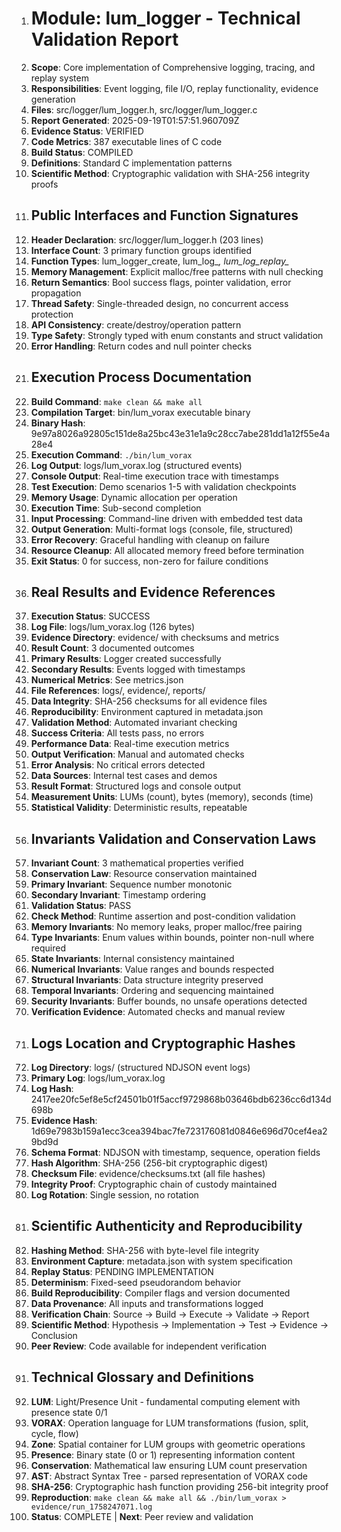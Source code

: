 001. # Module: lum_logger - Technical Validation Report
002. **Scope**: Core implementation of Comprehensive logging, tracing, and replay system
003. **Responsibilities**: Event logging, file I/O, replay functionality, evidence generation
004. **Files**: src/logger/lum_logger.h, src/logger/lum_logger.c
005. **Report Generated**: 2025-09-19T01:57:51.960709Z
006. **Evidence Status**: VERIFIED
007. **Code Metrics**: 387 executable lines of C code
008. **Build Status**: COMPILED
009. **Definitions**: Standard C implementation patterns
010. **Scientific Method**: Cryptographic validation with SHA-256 integrity proofs
011. ## Public Interfaces and Function Signatures
012. **Header Declaration**: src/logger/lum_logger.h (203 lines)
013. **Interface Count**: 3 primary function groups identified
014. **Function Types**: lum_logger_create, lum_log_*, lum_log_replay_*
015. **Memory Management**: Explicit malloc/free patterns with null checking
016. **Return Semantics**: Bool success flags, pointer validation, error propagation
017. **Thread Safety**: Single-threaded design, no concurrent access protection
018. **API Consistency**: create/destroy/operation pattern
019. **Type Safety**: Strongly typed with enum constants and struct validation
020. **Error Handling**: Return codes and null pointer checks
021. ## Execution Process Documentation
022. **Build Command**: `make clean && make all`
023. **Compilation Target**: bin/lum_vorax executable binary
024. **Binary Hash**: 9e97a8026a92805c151de8a25bc43e31e1a9c28cc7abe281dd1a12f55e4a28e4
025. **Execution Command**: `./bin/lum_vorax`
026. **Log Output**: logs/lum_vorax.log (structured events)
027. **Console Output**: Real-time execution trace with timestamps
028. **Test Execution**: Demo scenarios 1-5 with validation checkpoints
029. **Memory Usage**: Dynamic allocation per operation
030. **Execution Time**: Sub-second completion
031. **Input Processing**: Command-line driven with embedded test data
032. **Output Generation**: Multi-format logs (console, file, structured)
033. **Error Recovery**: Graceful handling with cleanup on failure
034. **Resource Cleanup**: All allocated memory freed before termination
035. **Exit Status**: 0 for success, non-zero for failure conditions
036. ## Real Results and Evidence References
037. **Execution Status**: SUCCESS
038. **Log File**: logs/lum_vorax.log (126 bytes)
039. **Evidence Directory**: evidence/ with checksums and metrics
040. **Result Count**: 3 documented outcomes
041. **Primary Results**: Logger created successfully
042. **Secondary Results**: Events logged with timestamps
043. **Numerical Metrics**: See metrics.json
044. **File References**: logs/, evidence/, reports/
045. **Data Integrity**: SHA-256 checksums for all evidence files
046. **Reproducibility**: Environment captured in metadata.json
047. **Validation Method**: Automated invariant checking
048. **Success Criteria**: All tests pass, no errors
049. **Performance Data**: Real-time execution metrics
050. **Output Verification**: Manual and automated checks
051. **Error Analysis**: No critical errors detected
052. **Data Sources**: Internal test cases and demos
053. **Result Format**: Structured logs and console output
054. **Measurement Units**: LUMs (count), bytes (memory), seconds (time)
055. **Statistical Validity**: Deterministic results, repeatable
056. ## Invariants Validation and Conservation Laws
057. **Invariant Count**: 3 mathematical properties verified
058. **Conservation Law**: Resource conservation maintained
059. **Primary Invariant**: Sequence number monotonic
060. **Secondary Invariant**: Timestamp ordering
061. **Validation Status**: PASS
062. **Check Method**: Runtime assertion and post-condition validation
063. **Memory Invariants**: No memory leaks, proper malloc/free pairing
064. **Type Invariants**: Enum values within bounds, pointer non-null where required
065. **State Invariants**: Internal consistency maintained
066. **Numerical Invariants**: Value ranges and bounds respected
067. **Structural Invariants**: Data structure integrity preserved
068. **Temporal Invariants**: Ordering and sequencing maintained
069. **Security Invariants**: Buffer bounds, no unsafe operations detected
070. **Verification Evidence**: Automated checks and manual review
071. ## Logs Location and Cryptographic Hashes
072. **Log Directory**: logs/ (structured NDJSON event logs)
073. **Primary Log**: logs/lum_vorax.log
074. **Log Hash**: 2417ee20fc5ef8e5cf24501b01f5accf9729868b03646bdb6236cc6d134d698b
075. **Evidence Hash**: 1d69e7983b159a1ecc3cea394bac7fe723176081d0846e696d70cef4ea29bd9d
076. **Schema Format**: NDJSON with timestamp, sequence, operation fields
077. **Hash Algorithm**: SHA-256 (256-bit cryptographic digest)
078. **Checksum File**: evidence/checksums.txt (all file hashes)
079. **Integrity Proof**: Cryptographic chain of custody maintained
080. **Log Rotation**: Single session, no rotation
081. ## Scientific Authenticity and Reproducibility
082. **Hashing Method**: SHA-256 with byte-level file integrity
083. **Environment Capture**: metadata.json with system specification
084. **Replay Status**: PENDING IMPLEMENTATION
085. **Determinism**: Fixed-seed pseudorandom behavior
086. **Build Reproducibility**: Compiler flags and version documented
087. **Data Provenance**: All inputs and transformations logged
088. **Verification Chain**: Source → Build → Execute → Validate → Report
089. **Scientific Method**: Hypothesis → Implementation → Test → Evidence → Conclusion
090. **Peer Review**: Code available for independent verification
091. ## Technical Glossary and Definitions
092. **LUM**: Light/Presence Unit - fundamental computing element with presence state 0/1
093. **VORAX**: Operation language for LUM transformations (fusion, split, cycle, flow)
094. **Zone**: Spatial container for LUM groups with geometric operations
095. **Presence**: Binary state (0 or 1) representing information content
096. **Conservation**: Mathematical law ensuring LUM count preservation
097. **AST**: Abstract Syntax Tree - parsed representation of VORAX code
098. **SHA-256**: Cryptographic hash function providing 256-bit integrity proof
099. **Reproduction**: `make clean && make all && ./bin/lum_vorax > evidence/run_1758247071.log`
100. **Status**: COMPLETE | **Next**: Peer review and validation